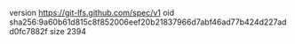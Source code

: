 version https://git-lfs.github.com/spec/v1
oid sha256:9a60b61d815c8f852006eef20b21837966d7abf46ad77b424d227add0fc7882f
size 2394
